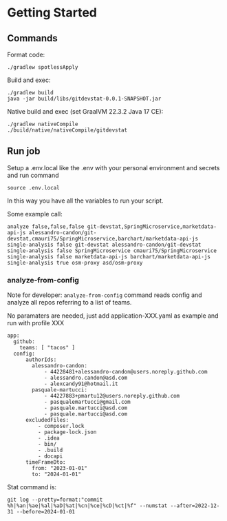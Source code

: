 # Getting Started

## Commands

Format code:
```shell
./gradlew spotlessApply
```

Build and exec:
```shell
./gradlew build
java -jar build/libs/gitdevstat-0.0.1-SNAPSHOT.jar
```

Native build and exec (set GraalVM 22.3.2 Java 17 CE):
```shell
./gradlew nativeCompile
./build/native/nativeCompile/gitdevstat
```

## Run job

Setup a .env.local like the .env with your personal environment and secrets and run command

```shell
source .env.local
```

In this way you have all the variables to run your script.

Some example call:
```
analyze false,false,false git-devstat,SpringMicroservice,marketdata-api-js alessandro-candon/git-devstat,cmauri75/SpringMicroservice,barchart/marketdata-api-js
single-analysis false git-devstat alessandro-candon/git-devstat
single-analysis false SpringMicroservice cmauri75/SpringMicroservice
single-analysis false marketdata-api-js barchart/marketdata-api-js
single-analysis true osm-proxy asd/osm-proxy
```

### analyze-from-config
Note for developer: ``analyze-from-config`` command reads config and analyze all repos referring to a list of teams.

No paramaters are needed, just add application-XXX.yaml as example and run with profile XXX
```
app:
  github:
    teams: [ "tacos" ]
  config:
      authorIds:
        alessandro-candon:
            - 44228481+alessandro-candon@users.noreply.github.com
            - alessandro.candon@asd.com
            - alexcandy91@hotmail.it
        pasquale-martucci:
            - 44227883+pmartu12@users.noreply.github.com
            - pasqualemartucci@gmail.com
            - pasquale.martucci@asd.com
            - pasquale.martucci@asd.com
      excludedFiles:
          - composer.lock
          - package-lock.json
          - .idea
          - bin/
          - .build
          - docapi
      timeFrameDto:
        from: "2023-01-01"
        to: "2024-01-01"
```

Stat command is:
```
git log --pretty=format:"commit %h|%an|%ae|%al|%aD|%at|%cn|%ce|%cD|%ct|%f" --numstat --after=2022-12-31 --before=2024-01-01
```

